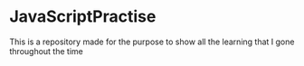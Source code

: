 # JavaScriptPractise
This is a repository made for the purpose to show  all the learning that I gone throughout the time
